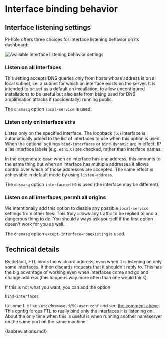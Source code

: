 # Interface binding behavior

## Interface listening settings

Pi-hole offers three choices for interface listening behavior on its dashboard:

![Available interface listening behavior settings](/images/interface-listening.png)

### Listen on all interfaces

This setting accepts DNS queries only from hosts whose address is on a local subnet, i.e. a subnet for which an interface exists on the server. It is intended to be set as a default on installation, to allow unconfigured installations to be useful but also safe from being used for DNS amplification attacks if (accidentally) running public.

The `dnsmasq` option `local-service` is used.

### Listen only on interface `eth0`

Listen only on the specified interface. The loopback (`lo`) interface is automatically added to the list of interfaces to use when this option is used. When the optional settings `bind-interfaces` or `bind-dynamic` are in effect, IP alias interface labels (e.g. `eth1:0`) are checked, rather than interface names.

In the degenerate case when an interface has one address, this amounts to the same thing but when an interface has multiple addresses it allows control over which of those addresses are accepted. The same effect is achievable in default mode by using `listen-address`.

The `dnsmasq` option `interface=eth0` is used (the interface may be different).

### Listen on all interfaces, permit all origins

We intentionally add this option to disable any possible `local-service` settings from other files. This truly allows any traffic to be replied to and a dangerous thing to do. You should always ask yourself if the first option doesn't work for you as well.

The `dnsmasq` option `except-interface=nonexisting` is used.

## Technical details

By default, FTL binds the wildcard address, even when it is listening on only some interfaces. It then discards requests that it shouldn't reply to. This has the big advantage of working even when interfaces come and go and change address (this happens way more often than one would think).

If this is not what you want, you can add the option

``` plain
bind-interfaces
```

to some file like `/etc/dnsmasq.d/99-user.conf` and see [the comment above](#listen-only-on-interface-eth0). This config forces FTL to really bind only the interfaces it is listening on.
About the only time when this is useful is when running another nameserver on the same port on the same machine.

{!abbreviations.md!}
